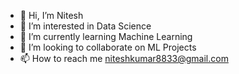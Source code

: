- 👋 Hi, I’m Nitesh
- 👀 I’m interested in Data Science
- 🌱 I’m currently learning Machine Learning
- 💞️ I’m looking to collaborate on ML Projects
- 📫 How to reach me niteshkumar8833@gmail.com

<!---
Nitesh8833/Nitesh8833 is a ✨ special ✨ repository because its `README.md` (this file) appears on your GitHub profile.
You can click the Preview link to take a look at your changes.
--->
